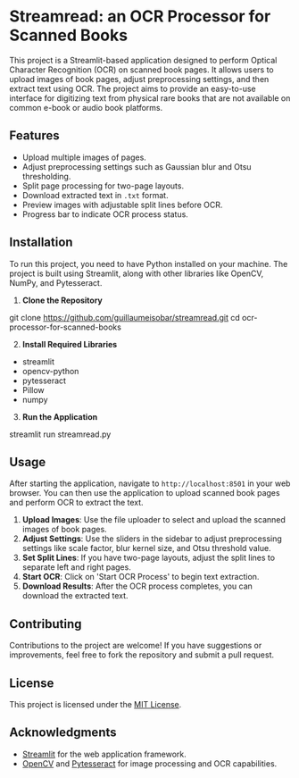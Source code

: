 # Streamread: an OCR Processor for Scanned Books

This project is a Streamlit-based application designed to perform Optical Character Recognition (OCR) on scanned book pages. It allows users to upload images of book pages, adjust preprocessing settings, and then extract text using OCR. The project aims to provide an easy-to-use interface for digitizing text from physical rare books that are not available on common e-book or audio book platforms.

## Features

- Upload multiple images of pages.
- Adjust preprocessing settings such as Gaussian blur and Otsu thresholding.
- Split page processing for two-page layouts.
- Download extracted text in `.txt` format.
- Preview images with adjustable split lines before OCR.
- Progress bar to indicate OCR process status.

## Installation

To run this project, you need to have Python installed on your machine. The project is built using Streamlit, along with other libraries like OpenCV, NumPy, and Pytesseract.

1. **Clone the Repository**

git clone https://github.com/guillaumeisobar/streamread.git
cd ocr-processor-for-scanned-books

2. **Install Required Libraries**

- streamlit
- opencv-python
- pytesseract
- Pillow
- numpy

3. **Run the Application**

streamlit run streamread.py

## Usage

After starting the application, navigate to `http://localhost:8501` in your web browser. You can then use the application to upload scanned book pages and perform OCR to extract the text.

1. **Upload Images**: Use the file uploader to select and upload the scanned images of book pages.
2. **Adjust Settings**: Use the sliders in the sidebar to adjust preprocessing settings like scale factor, blur kernel size, and Otsu threshold value.
3. **Set Split Lines**: If you have two-page layouts, adjust the split lines to separate left and right pages.
4. **Start OCR**: Click on 'Start OCR Process' to begin text extraction.
5. **Download Results**: After the OCR process completes, you can download the extracted text.

## Contributing

Contributions to the project are welcome! If you have suggestions or improvements, feel free to fork the repository and submit a pull request.

## License

This project is licensed under the [MIT License](LICENSE).

## Acknowledgments

- [Streamlit](https://streamlit.io/) for the web application framework.
- [OpenCV](https://opencv.org/) and [Pytesseract](https://github.com/madmaze/pytesseract) for image processing and OCR capabilities.


